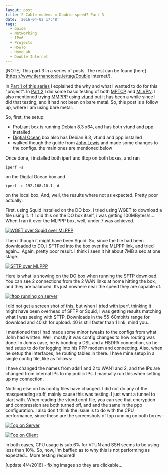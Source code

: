 ```yaml
---
layout: post
title: 2 Cable modems = Double speed? Part 3
date: '2016-04-02 17:48'
tags:
  - Guide
  - Networking
  - IPv6
  - Projects
  - HowTo
  - HomeLab
  - Double Internet
---
```

[NOTE] This part 3 in a series of posts. The rest can be found [here](https://www.tiernanotoole.ie/tag/Double Internet/).

In [Part 1 of this series][1] I explained the why and what I wanted to do for this "project". In [Part 2][2] I did some basic testing of both [MPTCP][3] and [MLVPN][4]. I also mentioned trying [MMPPP][5] using [vtund][6] but it has been a while since I did that testing, and it had not been on bare metal. So, this post is a follow up, where I am using bare metal.

So, first, the setup:

* ProLiant box is running Debian 8.3 x64, and has both vtund and ppp installed
* [Digtial Ocean][7] box also has Debian 8.3, vtund and ppp installed
* walked though the guide from [John Lewis][8] and made some changes to the configs. the main ones are mentioned below

Once done, i installed both iperf and iftop on both boxes, and ran

    iperf -s

on the Digital Ocean box and

    iperf -c 192.168.10.1 -d

on the local box. And, well, the results where not as expected. Pretty poor actually:

First, using Squid installed on the DO box, i tried using WGET to download a file using it. If I did this on the DO box itself, i was getting 100MBytes/s... When I ran it over the MLPPP box, well, under 7 was achieved.

[![WGET over Squid over MLPPP](https://www.tiernanotoole.ie/post_images/2016/04/02/20160402-downloading-over-mlppp.PNG)](https://www.tiernanotoole.ie/post_images/2016/04/02/20160402-downloading-over-mlppp-orig.PNG)

Then i though it might have been Squid. So, since the file had been downloaded to DO, i SFTPed into the box over the MLPPP link, and tried again... Again, pretty poor result. I think i seen it hit about 7MB a sec at one stage.

[![SFTP over MLPPP](https://www.tiernanotoole.ie/post_images/2016/04/02/20160402-sftp2-over-mlppp.PNG)](https://www.tiernanotoole.ie/post_images/2016/04/02/20160402-sftp2-over-mlppp-orig.PNG)

Here is what is showing on the DO box when running the SFTP download. You can see 2 connections from the 2 WAN links at home hitting the box, and they are balanced. Its just nowhere near the speed they are capable of.

[![iftop running on server](https://www.tiernanotoole.ie/post_images/2016/04/02/20160402-sftp-over-mlppp.PNG)](https://www.tiernanotoole.ie/post_images/2016/04/02/20160402-sftp-over-mlppp-orig.PNG)

I did not get a screen shot of this, but when I tried with iperf, thinking it might have been overhead of SFTP or Squid, I was getting results matching what I was seeing with SFTP. Downloads in the 55-60mbit/s range for download and 40ish for upload. 40 is still faster than 1 link, mind you...

I mentioned that I had made some minor tweaks to the configs from what John had written. Well, mostly it was config changes to how routing was done. In Johns case, he is bonding a DSL and a HSDPA connection, so he had setup to do for logging into his PPP modem and connecting. Also, when he setup the interfaces, he routing tables in there. I have mine setup in a single config file, like as follows:

<script src="https://gist.github.com/tiernano/a9a642c4d029c0dcf8beb926b3588991.js"></script>

I have changed the names from adsl1 and 2 to WAN1 and 2, and the IPs are changed from internal IPs to my public IPs. I manually run this when setting up my connection.

Nothing else on his config files have changed. I did not do any of the masquerading stuff, mainly cause this was testing. I just want a tunnel to start with. When reading the vtund.conf file, you can see that encryption and compression are both turned off, and and the same in the ppp configuration. I also don't think the issue is to do with the CPU performance, since these are the screenshots of top running on both boxes:

[![Top on Server](https://www.tiernanotoole.ie/post_images/2016/04/02/20160402-top-view-server.PNG)](https://www.tiernanotoole.ie/post_images/2016/04/02/20160402-top-view-server-orig.PNG)

[![Top on Client](https://www.tiernanotoole.ie/post_images/2016/04/02/20160402-top-view-client.PNG)](https://www.tiernanotoole.ie/post_images/2016/04/02/20160402-top-view-client-orig.PNG)

in both cases, CPU usage is sub 6% for VTUN and SSH seems to be using less than 10%. So, now, I'm baffled as to why this is not performing as expected... More testing required!

[update 4/4/2016] - fixing images so they are clickable...


[1]:https://www.tiernanotoole.ie/2016/03/22/2-Cable-Modems-Double-Internet-Speed-part1.html
[2]:https://www.tiernanotoole.ie/2016/03/30/mptcp-ssh-squid-openvpn-double-speed-part-2.html
[3]:http://www.multipath-tcp.org
[4]: http://zehome.github.io/MLVPN
[5]: https://en.wikipedia.org/wiki/Point-to-Point_Protocol#PPP_Configuration_Options
[6]: http://vtun.sourceforge.net/
[7]:https://m.do.co/c/d4d345b83b55
[8]:https://johnlewis.ie/bonding-teaming-internet-connections/

